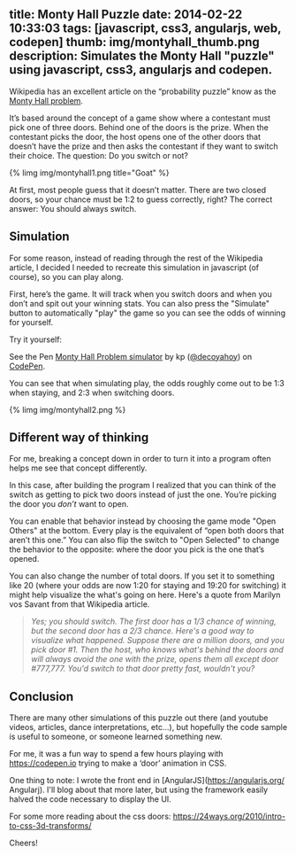 title: Monty Hall Puzzle
date: 2014-02-22 10:33:03
tags: [javascript, css3, angularjs, web, codepen]
thumb: img/montyhall_thumb.png
description: Simulates the Monty Hall "puzzle" using javascript, css3, angularjs and codepen.
---

Wikipedia has an excellent article on the “probability puzzle” know as the [Monty Hall problem](https://en.wikipedia.org/wiki/Monty_Hall_problem).  

It’s based around the concept of a game show where a contestant must pick one of three doors.  Behind one of the doors is the prize.  When the contestant picks the door, the host opens one of the other doors that doesn’t have the prize and then asks the contestant if they want to switch their choice.  The question: Do you switch or not? 

<!-- more --> 

{% limg img/montyhall1.png title="Goat" %}

At first, most people guess that it doesn’t matter.  There are two closed doors, so your chance must be 1:2 to guess correctly, right?  The correct answer:  You should always switch.

## Simulation

For some reason, instead of reading through the rest of the Wikipedia article, I decided I needed to recreate this simulation in javascript (of course), so you can play along.

First, here’s the game. It will track when you switch doors and when you don’t and spit out your winning stats.  You can also press the "Simulate" button to automatically "play" the game so you can see the odds of winning for yourself.

Try it yourself:
<p data-height="550" data-theme-id="4105" data-slug-hash="qdkFp" data-default-tab="result" class='codepen'>See the Pen <a href='https://codepen.io/decoyahoy/pen/qdkFp'>Monty Hall Problem simulator</a> by kp (<a href='https://codepen.io/decoyahoy'>@decoyahoy</a>) on <a href='https://codepen.io'>CodePen</a>.</p>
<script async src="//codepen.io/assets/embed/ei.js"></script>

You can see that when simulating play, the odds roughly come out to be 1:3 when staying, and 2:3 when switching doors.

{% limg img/montyhall2.png %}

## Different way of thinking

For me, breaking a concept down in order to turn it into a program often helps me see that concept differently.

In this case, after building the program I realized that you can think of the switch as getting to pick two doors instead of just the one.  You’re picking the door you _don’t_ want to open.

You can enable that behavior instead by choosing the game mode "Open Others" at the bottom.  Every play is the equivalent of “open both doors that aren’t this one.”  You can also flip the switch to "Open Selected" to change the behavior to the opposite: where the door you pick is the one that’s opened.

You can also change the number of total doors.  If you set it to something like 20 (where your odds are now 1:20 for staying and 19:20 for switching) it might help visualize the what's going on here.  Here's a quote from Marilyn vos Savant from that Wikipedia article.

> <cite>Yes; you should switch. The first door has a 1/3 chance of winning, but the second door has a 2/3 chance. Here's a good way to visualize what happened. Suppose there are a million doors, and you pick door #1. Then the host, who knows what's behind the doors and will always avoid the one with the prize, opens them all except door #777,777. You'd switch to that door pretty fast, wouldn't you?</cite>

## Conclusion

There are many other simulations of this puzzle out there (and youtube videos, articles, dance interpretations, etc...), but hopefully the code sample is useful to someone, or someone learned something new.

For me, it was a fun way to spend a few hours playing with https://codepen.io trying to make a ‘door’ animation in CSS.

One thing to note: I wrote the front end in [AngularJS](https://angularjs.org/ Angularj).  I'll blog about that more later, but using the framework easily halved the code necessary to display the UI.

For some more reading about the css doors:
https://24ways.org/2010/intro-to-css-3d-transforms/

Cheers!